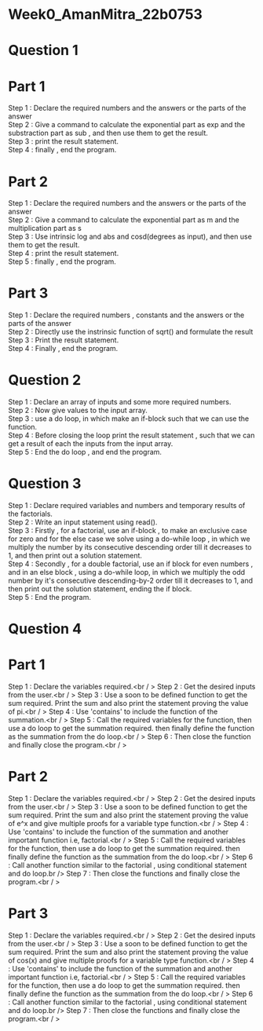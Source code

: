 # Week0_AmanMitra_22b0753

# Question 1
# Part 1

Step 1 : Declare the required  numbers and the answers or the parts of the answer<br />
Step 2 : Give a command to calculate  the exponential part as exp  and the substraction part as sub , and then use them to get the result.<br />
Step 3 : print the result statement.<br />
Step 4 : finally , end the program.<br />

# Part 2

Step 1 : Declare the required  numbers and the answers or the parts of the answer<br />
Step 2 : Give a command to calculate  the exponential part as m and the multiplication part as s<br />
Step 3 : Use intrinsic log and abs and cosd(degrees as input), and then use them to get the result.<br />
Step 4 : print the result statement.<br />
Step 5 : finally , end the program.<br />

# Part 3

Step 1 : Declare the required numbers , constants and the answers or the parts of the answer<br />
Step 2 : Directly use the instrinsic function of sqrt() and formulate the result<br />
Step 3 : Print the result statement.<br />
Step 4 : Finally , end the program.<br />

# Question 2

Step 1 : Declare an array of inputs and some more required numbers.<br />
Step 2 : Now give values to the input array.<br />
Step 3 : use a do loop, in which make an if-block such that we can use the function.<br />
Step 4 : Before closing the loop print the result statement , such that we can get a result of each the inputs from the input array.<br />
Step 5 : End the do loop , and end the program.<br />

# Question 3

Step 1 : Declare required variables and numbers and temporary results of the factorials.<br />
Step 2 : Write an input statement using read().<br />
Step 3 : Firstly , for a factorial, use an if-block , to make an exclusive case for zero  and for the else case we solve using a do-while loop , in which we multiply the number by its consecutive descending order till it decreases to 1, and then print out a solution statement.<br />
Step 4 : Secondly , for a double factorial, use an if block for even numbers , and in an else block , using a do-while loop, in which we multiply the odd number by it's consecutive descending-by-2 order till it decreases to 1, and then print out the solution statement, ending the if block.<br />
Step 5 : End the program.

# Question 4

# Part 1

Step 1 : Declare the variables required.<br / >
Step 2 : Get the desired inputs from the user.<br / >
Step 3 : Use a soon to be defined function  to get the sum required. Print the sum and also print the statement proving the value of pi.<br / >
Step 4 : Use 'contains' to include the function of the summation.<br / >
Step 5 : Call the required variables for the function, then use a do loop to get the summation required. then finally define the function as the summation from the do loop.<br / >
Step 6 : Then close the function and finally close the program.<br / >

# Part 2

Step 1 : Declare the variables required.<br / >
Step 2 : Get the desired inputs from the user.<br / >
Step 3 : Use a soon to be defined function  to get the sum required. Print the sum and also print the statement proving the value of e^x and give multiple proofs for a variable type function.<br / >
Step 4 : Use 'contains' to include the function of the summation and another important function i.e, factorial.<br / >
Step 5 : Call the required variables for the function, then use a do loop to get the summation required. then finally define the function as the summation from the do loop.<br / >
Step 6 : Call another function similar to the  factorial , using conditional statement and do loop.br />
Step 7 : Then close the functions and finally close the program.<br / >

# Part 3

Step 1 : Declare the variables required.<br / >
Step 2 : Get the desired inputs from the user.<br / >
Step 3 : Use a soon to be defined function  to get the sum required. Print the sum and also print the statement proving the value of cos(x) and give multiple proofs for a variable type function.<br / >
Step 4 : Use 'contains' to include the function of the summation and another important function i.e, factorial.<br / >
Step 5 : Call the required variables for the function, then use a do loop to get the summation required. then finally define the function as the summation from the do loop.<br / >
Step 6 : Call another function similar to the  factorial , using conditional statement and do loop.br />
Step 7 : Then close the functions and finally close the program.<br / >
